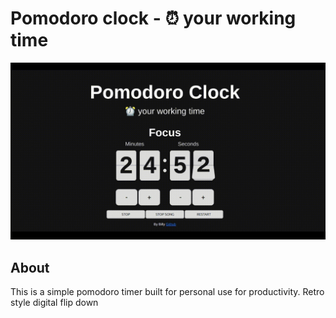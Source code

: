 # Pomodoro clock - ⏰ your working time

<p align="center">
    <img src="src/img/Pomodoro-Clock.gif" width="700">
</p>

## About
This is a simple pomodoro timer built for personal use for productivity. Retro style digital flip down
